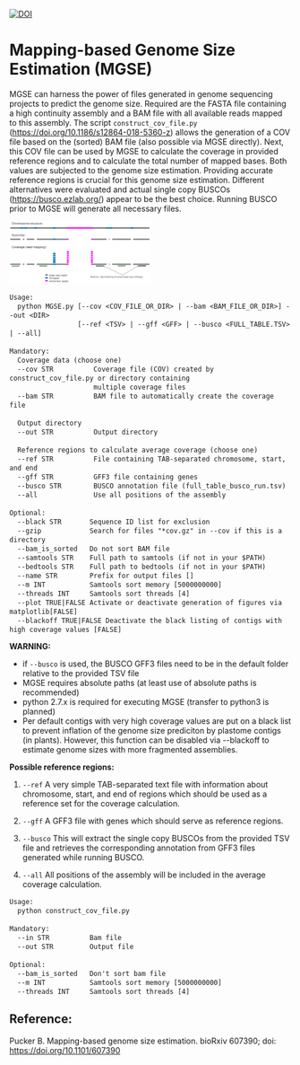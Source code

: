 [![DOI](https://zenodo.org/badge/DOI/10.5281/zenodo.2636733.svg)](https://doi.org/10.5281/zenodo.2636733)

# Mapping-based Genome Size Estimation (MGSE)

MGSE can harness the power of files generated in genome sequencing projects to predict the genome size. Required are the FASTA file containing a high continuity assembly and a BAM file with all available reads mapped to this assembly. The script `construct_cov_file.py` (https://doi.org/10.1186/s12864-018-5360-z) allows the generation of a COV file based on the (sorted) BAM file (also possible via MGSE directly). Next, this COV file can be used by MGSE to calculate the coverage in provided reference regions and to calculate the total number of mapped bases. Both values are subjected to the genome size estimation. Providing accurate reference regions is crucial for this genome size estimation. Different alternatives were evaluated and actual single copy BUSCOs (https://busco.ezlab.org/) appear to be the best choice. Running BUSCO prior to MGSE will generate all necessary files.

<a href="https://doi.org/10.1101/607390 ">
<img alt="MGSE workflow (Pucker, 2021; doi:10.1101/607390)" src="https://raw.githubusercontent.com/bpucker/MGSE/df459458173ec0bcffba7ce61484e5765118c817/MGSE_concept.png" width="50%" height="50%">
</a>


```
Usage:
  python MGSE.py [--cov <COV_FILE_OR_DIR> | --bam <BAM_FILE_OR_DIR>] --out <DIR>
                 [--ref <TSV> | --gff <GFF> | --busco <FULL_TABLE.TSV> | --all]

Mandatory:
  Coverage data (choose one)
  --cov STR          Coverage file (COV) created by construct_cov_file.py or directory containing
                     multiple coverage files
  --bam STR          BAM file to automatically create the coverage file
  
  Output directory
  --out STR          Output directory

  Reference regions to calculate average coverage (choose one)
  --ref STR          File containing TAB-separated chromosome, start, and end
  --gff STR          GFF3 file containing genes
  --busco STR        BUSCO annotation file (full_table_busco_run.tsv)
  --all              Use all positions of the assembly
		
Optional:
  --black STR       Sequence ID list for exclusion
  --gzip            Search for files "*cov.gz" in --cov if this is a directory
  --bam_is_sorted   Do not sort BAM file
  --samtools STR    Full path to samtools (if not in your $PATH)
  --bedtools STR    Full path to bedtools (if not in your $PATH)
  --name STR        Prefix for output files []
  --m INT           Samtools sort memory [5000000000]
  --threads INT     Samtools sort threads [4]
  --plot TRUE|FALSE Activate or deactivate generation of figures via matplotlib[FALSE]
  --blackoff TRUE|FALSE Deactivate the black listing of contigs with high coverage values [FALSE]
```
				
__WARNING:__
- if `--busco` is used, the BUSCO GFF3 files need to be in the default folder relative to the provided TSV file
- MGSE requires absolute paths (at least use of absolute paths is recommended)
- python 2.7.x is required for executing MGSE (transfer to python3 is planned)
- Per default contigs with very high coverage values are put on a black list to prevent inflation of the genome size prediciton by plastome contigs (in plants). However, this function can be disabled via --blackoff to estimate genome sizes with more fragmented assemblies.


__Possible reference regions:__

1) `--ref` A very simple TAB-separated text file with information about chromosome, start, and end of regions which should be used as a reference set for the coverage calculation.

2) `--gff` A GFF3 file with genes which should serve as reference regions.

3) `--busco` This will extract the single copy BUSCOs from the provided TSV file and retrieves the corresponding annotation from GFF3 files generated while running BUSCO.

4) `--all` All positions of the assembly will be included in the average coverage calculation.


```
Usage:
  python construct_cov_file.py

Mandatory:
  --in STR          Bam file
  --out STR         Output file

Optional:
  --bam_is_sorted   Don't sort bam file
  --m INT           Samtools sort memory [5000000000]
  --threads INT     Samtools sort threads [4]
```





## Reference:

Pucker B. Mapping-based genome size estimation. bioRxiv 607390; doi: https://doi.org/10.1101/607390

